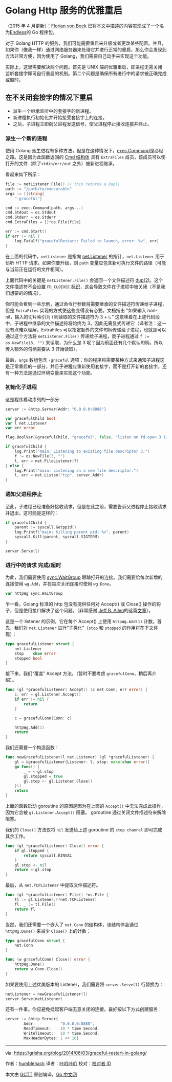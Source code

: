 # Golang Http 服务的优雅重启

（2015 年 4 月更新）：[Florian von Bock](https://github.com/fvbock) 已将本文中描述的内容实现成了一个名为[Endless](https://github.com/fvbock/endless)的 Go 程序包。

对于 Golang HTTP 的服务，我们可能需要重启来升级或者更改某些配置。并且，如果你（像我一样）通过网络服务器来处理它并进行正常的重启，那么你会发现此方法非常方便，因为使用了 Golang，我们需要自己动手来实现这个功能。

实际上，这里需要解决两个问题。首先是 UNIX 端的优雅重启，即进程无需关闭监听套接字即可自行重启的机制。第二个问题是确保所有进行中的请求被正确完成或超时。

## 在不关闭套接字的情况下重启
- 派生一个继承监听中的套接字的新进程。
- 新进程执行初始化并开始接受套接字上的连接。
- 之后，子进程立即向父进程发送信号，使父进程停止接收连接并终止。

### 派生一个新的进程
使用 Golang 派生进程有多种方法，但是在这种情况下，[exec.Command](https://golang.org/pkg/os/exec/#Command)是必经之路。这是因为此函数返回的 [Cmd 结构体](https://golang.org/pkg/os/exec/#Cmd) 具有 `ExtraFiles` 成员，该成员可以使打开的文件（除了`stdin/err/out` 之外）被新进程继承。

看起来如下所示：

```go
file := netListener.File() // this returns a Dup()
path := "/path/to/executable"
args := []string{
    "-graceful"}

cmd := exec.Command(path, args...)
cmd.Stdout = os.Stdout
cmd.Stderr = os.Stderr
cmd.ExtraFiles = []*os.File{file}

err := cmd.Start()
if err != nil {
    log.Fatalf("gracefulRestart: Failed to launch, error: %v", err)
}
```

在上面的代码中，`netListener` 是指向 [net.Listener](https://golang.org/pkg/net/#Listener) 的指针，`net.Listener` 用于侦听 HTTP 请求。如果你要升级，则 `path` 变量应包含新可执行文件的路径（可能与当前正在运行的文件相同）。

上面代码中的关键是 `netListener.File()` 会返回一个文件描述符 [dup(2)](https://pubs.opengroup.org/onlinepubs/009695399/functions/dup.html)。这个文件描述符不会设置 `FD_CLOEXEC` [标识](https://pubs.opengroup.org/onlinepubs/009695399/functions/fcntl.html)，这会导致文件在子进程中被关闭（不是我们想要的的情况）。

你可能会看到一些示例，通过命令行参数将需要继承的文件描述符传递给子进程，但是 `ExtraFiles` 实现的方式使这些变得没有必要。文档指出 "如果输入 non-nil，输入的切片索引为 i 则读取的文件描述符为 3 + i。” 这意味着在上述代码段中，子进程中继承的文件描述符将始终为 3，因此无需显式传递它（译者注：这一段有点难以理解，ExtraFiles 可以指定额外的文件句柄传递给子进程，也就是可以通过这个方法将 `netListener.File()` 传递给子进程，而子进程通过 `f := os.NewFile(3, "")` 来读取，为什么是 3 呢？因为前面还有几个默认句柄，所以传入额外的句柄需要从 3 开始读取）。

最后，`args` 数组包含 `-graceful` 选项：你的程序将需要某种方式来通知子进程这是正常重启的一部分，并且子进程应重新使用套接字，而不是打开新的套接字。还有一种方法是通过环境变量来实现这个功能。

### 初始化子进程
这是程序启动序列的一部分

```go
server := &http.Server{Addr: "0.0.0.0:8888"}

var gracefulChild bool
var l net.Listever
var err error

flag.BoolVar(&gracefulChild, "graceful", false, "listen on fd open 3 (internal use only)")

if gracefulChild {
    log.Print("main: Listening to existing file descriptor 3.")
    f := os.NewFile(3, "")
    l, err = net.FileListener(f)
} else {
    log.Print("main: Listening on a new file descriptor.")
    l, err = net.Listen("tcp", server.Addr)
}
```

### 通知父进程停止
至此，子进程已经准备好接收请求，但是在此之前，需要告诉父进程停止接收请求并退出，这可能是这样的：

```go
if gracefulChild {
    parent := syscall.Getppid()
    log.Printf("main: Killing parent pid: %v", parent)
    syscall.Kill(parent, syscall.SIGTERM)
}

server.Serve(l)
```

### 进行中的请求 完成/超时
为此，我们需要使用 [sync.WaitGroup](https://golang.org/pkg/sync/#WaitGroup) 跟踪打开的连接。我们需要给每次新增的连接使用 `wg.Add`，并在每次关闭连接时使用 `wg.Done`。

```go
var httpWg sync.WaitGroup
```

乍一看，Golang 标准的 http 包没有提供任何对 Accept() 或 Close() 操作的钩子，但是使用接口解决了这个问题。（非常感谢 [Jeff R. Allen](http://nella.org/jra/)的这篇[文章](http://blog.nella.org/zero-downtime-upgrades-of-tcp-servers-in-go/)）。

这是一个 listener 的示例，它在每个 Accept() 上使用 `httpWg.Add(1)` 计数。首先，我们对 `net.Listener` 进行“子类化”（`stop` 和 `stopped` 的作用将在下文体现）：

```go
type gracefulListener struct {
    net.Listener
    stop    chan error
    stopped bool
}
```

接下来，我们“覆盖” Accept 方法。（暂时不要考虑 `gracefulConn`，稍后再介绍）。

```go
func (gl *gracefulListener) Accept() (c net.Conn, err error) {
    c, err = gl.Listener.Accept()
    if err != nil {
        return
    }

    c = gracefulConn{Conn: c}

    httpWg.Add(1)
    return
}
```

我们还需要一个构造函数：

```go
func newGracefulListener(l net.Listener) (gl *gracefulListener) {
    gl = &gracefulListener{Listener: l, stop: make(chan error)}
    go func() {
        _ = <-gl.stop
        gl.stopped = true
        gl.stop <- gl.Listener.Close()
    }()
    return
}
```

上面的函数启动 goroutine 的原因是因为在上面的 `Accept()` 中无法完成此操作，因为它会被 `gl.Listener.Accept()` 阻塞。 goroutine 通过关闭文件描述符来解除阻塞。

我们的 `Close()` 方法仅将 `nil` 发送给上述 goroutine 的 `stop channel` 即可完成其余工作。

```go
func (gl *gracefulListener) Close() error {
    if gl.stopped {
        return syscall.EINVAL
    }
    gl.stop <- nil
    return <-gl.stop
}
```

最后，从 `net.TCPListener` 中提取文件描述符。

```go
func (gl *gracefulListener) File() *os.File {
    tl := gl.Listener.(*net.TCPListener)
    fl, _ := tl.File()
    return fl
}
```

当然，我们还需要一个嵌入了 `net.Conn` 的结构体，该结构体会通过 `httpWg.Done()` 来减少 `Close()` 上的计数：

```go
type gracefulConn struct {
    net.Conn
}

func (w gracefulConn) Close() error {
    httpWg.Done()
    return w.Conn.Close()
}
```

如果要使用上述优美版本的 Listener，我们需要将 `server.Serve(l)` 行替换为：

```go
netListener = newGracefulListener(l)
server.Serve(netListener)
```

还有一件事。你应避免挂起客户端无意关闭的连接。最好按以下方式创建服务：

```go
server := &http.Server{
        Addr:           "0.0.0.0:8888",
        ReadTimeout:    10 * time.Second,
        WriteTimeout:   10 * time.Second,
        MaxHeaderBytes: 1 << 16}
```

----------------

via: https://grisha.org/blog/2014/06/03/graceful-restart-in-golang/

作者：[humblehack](https://twitter.com/humblehack)
译者：[咔叽咔叽](https://github.com/watermelo)
校对：[校对者 ID](https://github.com/校对者ID)

本文由 [GCTT](https://github.com/studygolang/GCTT) 原创编译，[Go 中文网](https://studygolang.com)